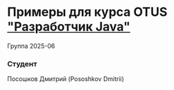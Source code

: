 # Примеры для курса OTUS ["Разработчик Java"](https://otus.ru/lessons/java-professional/?utm_source=github&utm_medium=free&utm_campaign=otus)


Группа 2025-06

### Студент
Посошков Дмитрий (Pososhkov Dmitrii)